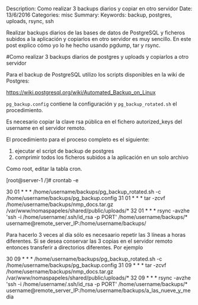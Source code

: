 Description: Como realizar 3 backups diarios y copiar en otro servidor
Date: 13/6/2016
Categories: misc
Summary:
Keywords: backup, postgres, uploads, rsync, ssh

Realizar backups diarios de las bases de datos de PostgreSQL y ficheros subidos a la aplicación y copiarlos en otro servidor es muy sencillo. En este post explico cómo yo lo he hecho usando pgdump, tar y rsync.


#Como realizar 3 backups diarios de postgres y uploads y copiarlos a otro servidor


Para el backup de PostgreSQL utilizo los scripts disponibles en la wiki de Postgres: 

<https://wiki.postgresql.org/wiki/Automated_Backup_on_Linux>

`pg_backup.config` contiene la configuración y `pg_backup_rotated.sh` el procedimiento.

Es necesario copiar la clave rsa pública en el fichero autorized_keys del username en el servidor remoto.

El procedimiento para el proceso completo es el siguiente:

1. ejecutar el script de backup de postgres
2. comprimir todos los ficheros subidos a la aplicación en un solo archivo

Como root, editar la tabla cron.

[root@server-1 /]# crontab -e

30 01 * * * /home/username/backups/pg_backup_rotated.sh -c /home/username/backups/pg_backup.config
31 01 * * * tar -zcvf /home/username/backups/nmp_docs.tar.gz /var/www/nomaspapeles/shared/public/uploads/*
32 01 * * * rsync -avzhe 'ssh -i /home/username/.ssh/id_rsa -p PORT' /home/username/backups/* username@remote_server_IP:/home/username/backups/

Para hacerlo 3 veces al día sólo es necesaario repetir las 3 líneas a horas diferentes.
Si se desea conservar las 3 copias en el servidor remoto entonces transferir a directorios diferentes. Por ejemplo

30 09 * * * /home/username/backups/pg_backup_rotated.sh -c /home/username/backups/pg_backup.config
31 09 * * * tar -zcvf /home/username/backups/nmp_docs.tar.gz /var/www/nomaspapeles/shared/public/uploads/*
32 09 * * * rsync -avzhe 'ssh -i /home/username/.ssh/id_rsa -p PORT' /home/username/backups/* username@remote_server_IP:/home/username/backups/a_las_nueve_y_media
